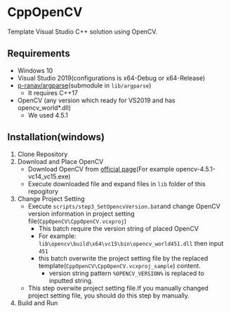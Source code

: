 # CppOpenCV
Template Visual Studio C++ solution using OpenCV.

## Requirements
- Windows 10
- Visual Studio 2019(configurations is x64-Debug or x64-Release)
- [p-ranav/argparse](https://github.com/p-ranav/argparse)(submodule in `lib/argparse`)
  - It requires C++17
- OpenCV (any version which ready for VS2019 and has opencv_world*.dll)
  - We used 4.5.1

## Installation(windows)
1. Clone Repository
2. Download and Place OpenCV
   - Download OpenCV from [official page](https://opencv.org/releases/)(For example opencv-4.5.1-vc14_vc15.exe)
   - Execute downloaded file and expand files in `lib` folder of this repogitory
3. Change Project Setting
   - Execute `scripts/step3_SetOpencvVersion.bat`and change OpenCV version information in project setting file(`CppOpenCV\CppOpenCV.vcxproj`)
     - This batch require the version string of placed OpenCV
     - For example: `lib\opencv\build\x64\vc15\bin\opencv_world451.dll` then input `451`
     - this batch overwrite the project setting file by the replaced template(`CppOpenCV\CppOpenCV.vcxproj_sample`) content.
       - version string pattern `%OPENCV_VERSION%` is replaced to inputted string.
   - This step overwite project setting file.If you manually changed project setting file, you should do this step by manually.
4. Build and Run